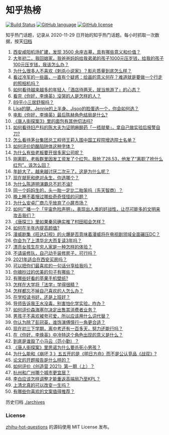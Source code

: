 # 知乎热榜
[![Build Status](https://github.com/ToWeLong/zhihu-hot-questions/workflows/CI/badge.svg)](https://github.com/ToWeLong/zhihu-hot-questions/actions)
[![GitHub language](https://img.shields.io/badge/language-golang-orange.svg)](https://golang.org/)
[![GitHub license](https://img.shields.io/github/license/ToWeLong/zhihu-hot-questions)](https://github.com/ToWeLong/zhihu-hot-questions/blob/main/LICENSE)

知乎热门话题，记录从 2020-11-29 日开始的知乎热门话题。每小时抓取一次数据，按天[归档](./archives)

<!-- BEGIN -->

1. [西安咸阳机场扩建，发现 3500 余座古墓，具有哪些意义和价值？](https://www.zhihu.com/question/444692867)
1. [大年初二，我回娘家，我爸爸妈妈给我弟弟的孩子1000元压岁钱，给我的孩子100元压岁钱，我该怎么办？](https://www.zhihu.com/question/444673444)
1. [为什么很多人不喜欢《刺杀小说家》？影片质量到底怎么样？](https://www.zhihu.com/question/444097573)
1. [看过冷军的一些画，一直有个疑惑：绘画的意义何在？难道就是要做一个行走的照相机吗？](https://www.zhihu.com/question/443195868)
1. [如何看待越来越多的年轻人「酒店待两天，就当旅游了」的心态？](https://www.zhihu.com/question/443416170)
1. [看完《你好，李焕英》没哭的人是怎样的人？](https://www.zhihu.com/question/444609982)
1. [89平小三居舒服吗？](https://www.zhihu.com/question/394899251)
1. [Lisa的腿、Jennie的上半身、Jisoo的脸蛋选一个，你会如何选？](https://www.zhihu.com/question/444231978)
1. [电影《你好，李焕英》最后陈赫角色结局是什么?](https://www.zhihu.com/question/444151515)
1. [《唐人街探案3》里的面包有其他切法吗?](https://www.zhihu.com/question/444512576)
1. [如何看待妇产科的陈大夫为证明麻醉药「一捂就晕」，拿自己做实验后报警自刀?](https://www.zhihu.com/question/444693829)
1. [怎么看待茅台集团总工程师王莉入围中国工程院增选院士名单？](https://www.zhihu.com/question/444741326)
1. [如何评价奶酪陷阱体这种字体？](https://www.zhihu.com/question/444715076)
1. [为什么有些老板要开很多家公司呢？](https://www.zhihu.com/question/422859679)
1. [刚离职，老板群里因发工资发了个红包，我抢了28.53，他发了“离职了抢什么红包”，该怎么回？](https://www.zhihu.com/question/406777225)
1. [年龄大了，越来越讨厌二次元了，这是为什么呢？](https://www.zhihu.com/question/444458515)
1. [现在就死和绝对永生，你选哪个？](https://www.zhihu.com/question/436232952)
1. [为什么陈道明演霸总不尬不油?](https://www.zhihu.com/question/438228339)
1. [同一个妈妈生的，头一胎一定比二胎笨吗（先天智商）？](https://www.zhihu.com/question/440927496)
1. [晚上睡不着搜过哪些奇奇怪怪的问题？](https://www.zhihu.com/question/441748782)
1. [为什么安卓厂商几乎放弃了小屏市场？](https://www.zhihu.com/question/433419730)
1. [如何广播一个「宇宙危险声明」，表现出人类的好战性，让尽可能多的文明来攻击我们？](https://www.zhihu.com/question/439377136)
1. [《唐探三》里如果秦风确实推了村田昭会怎样？](https://www.zhihu.com/question/444202523)
1. [如何在半年内提高颜值?](https://www.zhihu.com/question/302545858)
1. [漫威剧集《旺达幻视》的火爆是否意味着漫威将在电视剧领域全面碾压DC？](https://www.zhihu.com/question/436982367)
1. [你会为了上清华北大而复读3年吗？](https://www.zhihu.com/question/443751142)
1. [漂亮女孩生在穷人家是一种怎样的体验？](https://www.zhihu.com/question/30917738)
1. [不请装修队，自己动手装修房子，可行吗？](https://www.zhihu.com/question/22665390)
1. [2021年适合在西安买房吗？](https://www.zhihu.com/question/434738905)
1. [可以把你们最喜欢的一句话分享给我吗？](https://www.zhihu.com/question/443748416)
1. [你摘抄过的优美的句子有哪些？](https://www.zhihu.com/question/437698652)
1. [有哪些好看的苹果手机壁纸?](https://www.zhihu.com/question/366134445)
1. [怎样在大学将「法学」学得很精？](https://www.zhihu.com/question/442023739)
1. [怎样都忘不掉自己喜欢的人怎么办？](https://www.zhihu.com/question/441535705)
1. [在学校读书好，还是上班好？](https://www.zhihu.com/question/441950552)
1. [导师告诉我王水没毒，别害怕化学实验，咋办？](https://www.zhihu.com/question/444497836)
1. [如何评价森海塞尔决定出售其消费者业务？](https://www.zhihu.com/question/444861091)
1. [男孩子不喜欢被夸可爱，所以应该用什么词代替？](https://www.zhihu.com/question/321301644)
1. [你认为除了彭冠英，谁饰演傅慎行一角更合适？](https://www.zhihu.com/question/444144086)
1. [现在初三下学期，离中考还有一百多天，努力还能行吗？](https://www.zhihu.com/question/444371394)
1. [在《你好，李焕英》中冷特这个角色出现的意义是什么？](https://www.zhihu.com/question/444145626)
1. [到底是谁毁了小马云（范小勤）？](https://www.zhihu.com/question/443916863)
1. [《唐人街探案》里思诺为什么要杀死小男孩？](https://www.zhihu.com/question/38866953)
1. [为什么能和《崩坏 3 》五五开的是《明日方舟》而不是公认竞品《战双》?](https://www.zhihu.com/question/443736499)
1. [论文的开题报告是什么样的？](https://www.zhihu.com/question/345217290)
1. [如何评价《创造营 2021》第一期（上）？](https://www.zhihu.com/question/444905133)
1. [杭州和广州哪个城市更宜居？](https://www.zhihu.com/question/63052563)
1. [李白应该怎样调整才能重返高端局乃至KPL？](https://www.zhihu.com/question/398921276)
1. [上清北真的可以改变一生吗？](https://www.zhihu.com/question/300213917)
1. [有哪些你喜欢的文案值得推荐？](https://www.zhihu.com/question/440876294)

<!-- END -->

历史归档 [./archives](./archives)


### License
[zhihu-hot-questions](https://github.com/towelong/zhihu-hot-questions) 的源码使用 MIT License 发布。